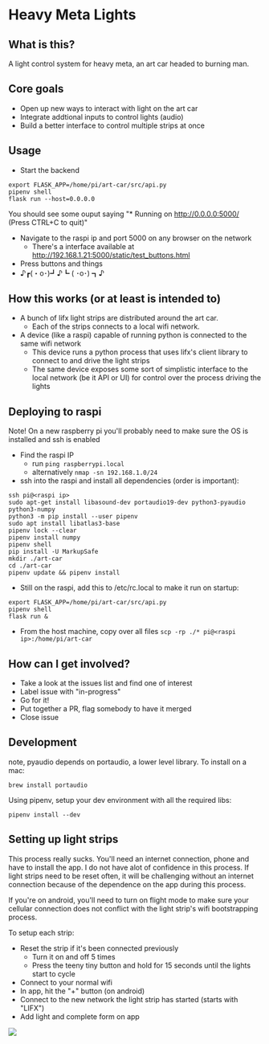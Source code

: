 # Heavy Meta Lights

## What is this?

A light control system for heavy meta, an art car headed to burning man.

## Core goals

- Open up new ways to interact with light on the art car
- Integrate addtional inputs to control lights (audio)
- Build a better interface to control multiple strips at once

## Usage

- Start the backend
```
export FLASK_APP=/home/pi/art-car/src/api.py
pipenv shell
flask run --host=0.0.0.0
```
You should see some ouput saying  "* Running on http://0.0.0.0:5000/ (Press CTRL+C to quit)"
- Navigate to the raspi ip and port 5000 on any browser on the network
  - There's a interface available at http://192.168.1.21:5000/static/test_buttons.html
- Press buttons and things
- ♪┏(・o･)┛♪┗ ( ･o･) ┓♪

## How this works (or at least is intended to)

- A bunch of lifx light strips are distributed around the art car. 
  - Each of the strips connects to a local wifi network.
- A device (like a raspi) capable of running python is connected to the same wifi network
  - This device runs a python process that uses lifx's client library to connect to and drive the light strips
  - The same device exposes some sort of simplistic interface to the local network (be it API or UI) for control over the process driving the lights

## Deploying to raspi

Note!
On a new raspberry pi you'll probably need to make sure the OS is installed and ssh is enabled

- Find the raspi IP
  - run `ping raspberrypi.local`
  - alternatively `nmap -sn 192.168.1.0/24`
- ssh into the raspi and install all dependencies (order is important):
```
ssh pi@<raspi ip>
sudo apt-get install libasound-dev portaudio19-dev python3-pyaudio python3-numpy
python3 -m pip install --user pipenv
sudo apt install libatlas3-base
pipenv lock --clear
pipenv install numpy
pipenv shell
pip install -U MarkupSafe
mkdir ./art-car
cd ./art-car
pipenv update && pipenv install
```
- Still on the raspi, add this to /etc/rc.local to make it run on startup:
```
export FLASK_APP=/home/pi/art-car/src/api.py
pipenv shell
flask run &
```
- From the host machine, copy over all files `scp -rp ./* pi@<raspi ip>:/home/pi/art-car`

## How can I get involved?

- Take a look at the issues list and find one of interest
- Label issue with "in-progress"
- Go for it!
- Put together a PR, flag somebody to have it merged
- Close issue

## Development

note, pyaudio depends on portaudio, a lower level library.
To install on a mac:
```
brew install portaudio
```

Using pipenv, setup your dev environment with all the required libs:
```
pipenv install --dev 
```

## Setting up light strips

This process really sucks. You'll need an internet connection, phone and have to install the app.
I do not have alot of confidence in this process. If light strips need to be reset often, it will be challenging without an internet connection because of the dependence on the app during this process.

If you're on android, you'll need to turn on flight mode to make sure your cellular connection does not conflict with the light strip's wifi bootstrapping process.

To setup each strip:
- Reset the strip if it's been connected previously
  - Turn it on and off 5 times
  - Press the teeny tiny button and hold for 15 seconds until the lights start to cycle
- Connect to your normal wifi
- In app, hit the "+" button (on android)
- Connect to the new network the light strip has started (starts with "LIFX")
- Add light and complete form on app

<img src="https://i.imgur.com/viedxAb.gif">
